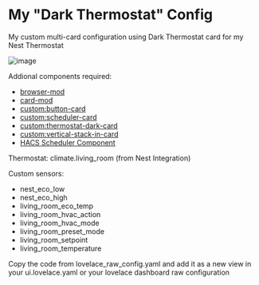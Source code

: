 # My "Dark Thermostat" Config

My custom multi-card configuration using Dark Thermostat card for my Nest Thermostat

![image](https://community-assets.home-assistant.io/original/3X/7/f/7fd8149d76be7736f1e209c62abfc2888e1acc21.png) 

Addional components required:
 - [browser-mod](https://github.com/thomasloven/hass-browser_mod)
 - [card-mod](https://github.com/thomasloven/lovelace-card-mod)
 - [custom:button-card](https://github.com/custom-cards/button-card)
 - [custom:scheduler-card](https://github.com/nielsfaber/scheduler-card)
 - [custom:thermostat-dark-card](https://github.com/ciotlosm/lovelace-thermostat-dark-card)
 - [custom:vertical-stack-in-card](https://github.com/ofekashery/vertical-stack-in-card)
 - [HACS Scheduler Component](https://github.com/nielsfaber/scheduler-component)
 
Thermostat: climate.living_room (from Nest Integration)

Custom sensors:
 - nest_eco_low
 - nest_eco_high
 - living_room_eco_temp
 - living_room_hvac_action
 - living_room_hvac_mode
 - living_room_preset_mode
 - living_room_setpoint
 - living_room_temperature

Copy the code from lovelace_raw_config.yaml and add it as a new view in your ui.lovelace.yaml or your lovelace dashboard raw configuration
